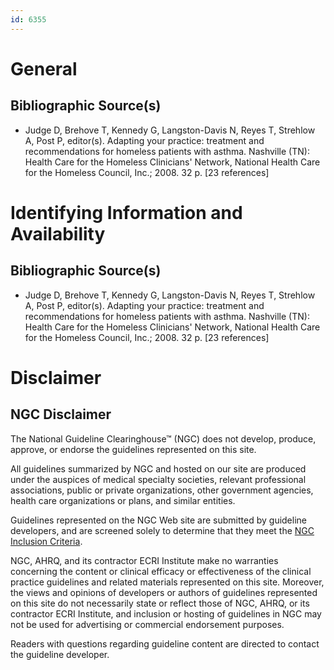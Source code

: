 ```yaml
---
id: 6355
---
```


# General

## Bibliographic Source(s)

- Judge D, Brehove T, Kennedy G, Langston-Davis N, Reyes T, Strehlow A, Post P, editor(s). Adapting your practice: treatment and recommendations for homeless patients with asthma. Nashville (TN): Health Care for the Homeless Clinicians' Network, National Health Care for the Homeless Council, Inc.; 2008. 32 p. [23 references]

# Identifying Information and Availability

## Bibliographic Source(s)

- Judge D, Brehove T, Kennedy G, Langston-Davis N, Reyes T, Strehlow A, Post P, editor(s). Adapting your practice: treatment and recommendations for homeless patients with asthma. Nashville (TN): Health Care for the Homeless Clinicians' Network, National Health Care for the Homeless Council, Inc.; 2008. 32 p. [23 references]

# Disclaimer

## NGC Disclaimer

The National Guideline Clearinghouse™ (NGC) does not develop, produce, approve, or endorse the guidelines represented on this site.

All guidelines summarized by NGC and hosted on our site are produced under the auspices of medical specialty societies, relevant professional associations, public or private organizations, other government agencies, health care organizations or plans, and similar entities.

Guidelines represented on the NGC Web site are submitted by guideline developers, and are screened solely to determine that they meet the [NGC Inclusion Criteria](/help-and-about/summaries/inclusion-criteria).

NGC, AHRQ, and its contractor ECRI Institute make no warranties concerning the content or clinical efficacy or effectiveness of the clinical practice guidelines and related materials represented on this site. Moreover, the views and opinions of developers or authors of guidelines represented on this site do not necessarily state or reflect those of NGC, AHRQ, or its contractor ECRI Institute, and inclusion or hosting of guidelines in NGC may not be used for advertising or commercial endorsement purposes.

Readers with questions regarding guideline content are directed to contact the guideline developer.

